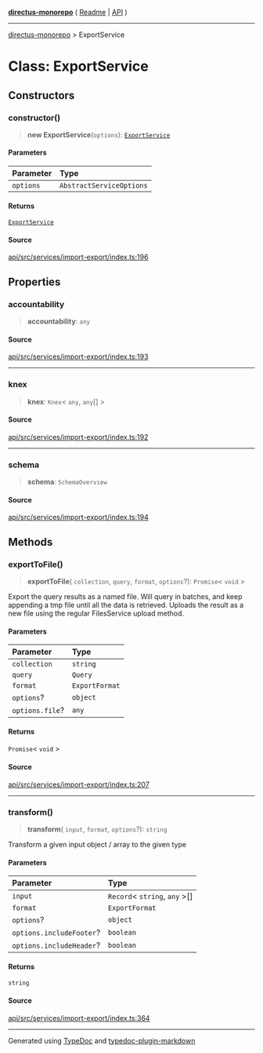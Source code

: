 [**directus-monorepo**](../README.md) ( [Readme](../README.md) \| [API](../API.md) )

---

[directus-monorepo](../API.md) > ExportService

# Class: ExportService

## Constructors

### constructor()

> **new ExportService**(`options`): [`ExportService`](class.ExportService.md)

#### Parameters

| Parameter | Type                     |
| :-------- | :----------------------- |
| `options` | `AbstractServiceOptions` |

#### Returns

[`ExportService`](class.ExportService.md)

#### Source

[api/src/services/import-export/index.ts:196](https://github.com/directus/directus/blob/3a4abb10c/api/src/services/import-export/index.ts#L196)

## Properties

### accountability

> **accountability**: `any`

#### Source

[api/src/services/import-export/index.ts:193](https://github.com/directus/directus/blob/3a4abb10c/api/src/services/import-export/index.ts#L193)

---

### knex

> **knex**: `Knex`\< `any`, `any`[] \>

#### Source

[api/src/services/import-export/index.ts:192](https://github.com/directus/directus/blob/3a4abb10c/api/src/services/import-export/index.ts#L192)

---

### schema

> **schema**: `SchemaOverview`

#### Source

[api/src/services/import-export/index.ts:194](https://github.com/directus/directus/blob/3a4abb10c/api/src/services/import-export/index.ts#L194)

## Methods

### exportToFile()

> **exportToFile**( `collection`, `query`, `format`, `options`?): `Promise`\< `void` \>

Export the query results as a named file. Will query in batches, and keep appending a tmp file until all the data is
retrieved. Uploads the result as a new file using the regular FilesService upload method.

#### Parameters

| Parameter       | Type           |
| :-------------- | :------------- |
| `collection`    | `string`       |
| `query`         | `Query`        |
| `format`        | `ExportFormat` |
| `options`?      | `object`       |
| `options.file`? | `any`          |

#### Returns

`Promise`\< `void` \>

#### Source

[api/src/services/import-export/index.ts:207](https://github.com/directus/directus/blob/3a4abb10c/api/src/services/import-export/index.ts#L207)

---

### transform()

> **transform**( `input`, `format`, `options`?): `string`

Transform a given input object / array to the given type

#### Parameters

| Parameter                | Type                            |
| :----------------------- | :------------------------------ |
| `input`                  | `Record`\< `string`, `any` \>[] |
| `format`                 | `ExportFormat`                  |
| `options`?               | `object`                        |
| `options.includeFooter`? | `boolean`                       |
| `options.includeHeader`? | `boolean`                       |

#### Returns

`string`

#### Source

[api/src/services/import-export/index.ts:364](https://github.com/directus/directus/blob/3a4abb10c/api/src/services/import-export/index.ts#L364)

---

Generated using [TypeDoc](https://typedoc.org/) and
[typedoc-plugin-markdown](https://www.npmjs.com/package/typedoc-plugin-markdown)
